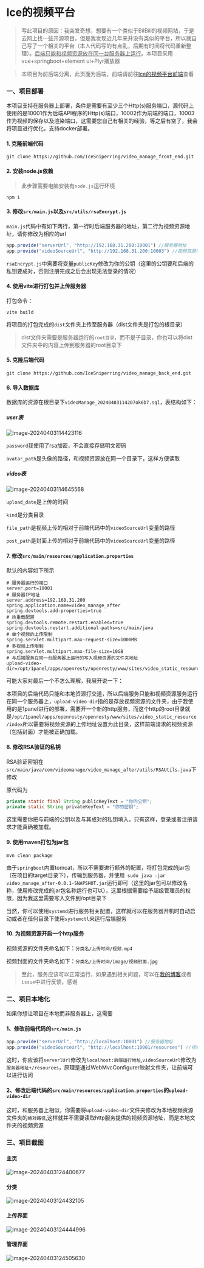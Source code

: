 # Ice的视频平台

> 写此项目的原因：我突发奇想，想要有一个类似于BilBili的视频网站，于是去网上找一些开源项目，但是我发现近几年来并没有类似的平台，所以就自己写了一个相关的平台（本人代码写的有点乱，后期有时间将代码重新整理）。<u>后端只能和视频资源放在同一台服务器上运行</u>。本项目采用vue+springboot+element ui+Plyr播放器

>本项目为前后端分离，此页面为后端，前端请前往[Ice的视频平台前端](https://github.com/IceSniperring/video_manage_front_end)查看

### 一、项目部署

本项目支持在服务器上部署，条件是需要有至少三个Http(s)服务端口，源代码上使用的是10001作为后端API程序的Http(s)端口，10002作为前端的端口，10003作为视频的保存以及渲染端口，这需要您自己有相关的经验，等之后有空了，我会将项目进行优化，支持docker部署。

#### 1. 克隆前端代码

```
git clone https://github.com/IceSniperring/video_manage_front_end.git
```

#### 2. 安装node.js依赖

>此步骤需要电脑安装有`node.js`运行环境

```
npm i
```

#### 3. 修改`src/main.js`以及`src/utils/rsaEncrypt.js`

`main.js`代码中有如下两行，第一行时后端服务器的地址，第二行为视频资源地址，请你修改为相应的url

```js
app.provide("serverUrl", "http://192.168.31.200:10001") //服务器地址
app.provide("videoSourceUrl", "http://192.168.31.200:10003") //视频资源地址
```

`rsaEncrypt.js`中需要将变量`publicKey`修改为你的公钥（这里的公钥要和后端的私钥要成对，否则注册完成之后会出现无法登录的情况）

#### 4. 使用vite进行打包并上传服务器

打包命令：

```
vite build
```

将项目的打包完成的`dist`文件夹上传至服务器（dist文件夹是打包的根目录）

>dist文件夹需要是服务器运行的`root目录`，而不是子目录，你也可以将dist文件夹中的内容上传到服务器的root目录下

#### 5. 克隆后端代码

```
git clone https://github.com/IceSniperring/video_manage_back_end.git
```

#### 6. 导入数据库

数据库的资源在根目录下`videoManage_20240403114207ok6b7.sql`，表结构如下：

##### user表

![image-20240403114423116](https://cdn.icesniper.love/typora/image-20240403114423116.png)

`password`我使用了rsa加密，不会直接存储明文密码

`avatar_path`是头像的路径，和视频资源放在同一个目录下，这样方便读取

##### video表

![image-20240403114645568](https://cdn.icesniper.love/typora/image-20240403114645568.png)

`upload_date`是上传的时间

`kind`是分类目录

`file_path`是视频上传的相对于前端代码中的`videoSourceUrl`变量的路径

`post_path`是封面上传的相对于前端代码中的`videoSourceUrl`变量的路径

#### 7. 修改`src/main/resources/application.properties`

默认的内容如下所示

```properties
# 服务器运行的端口
server.port=10001
# 服务器IP地址
server.address=192.168.31.200
spring.application.name=video_manage_after
spring.devtools.add-properties=true
# 热重载配置
spring.devtools.remote.restart.enabled=true
spring.devtools.restart.additional-paths=src/main/java
# 单个视频的上传限制
spring.servlet.multipart.max-request-size=1000MB
# 多视频上传限制
spring.servlet.multipart.max-file-size=10GB
# 与后端服务在同一台服务器上运行的写入视频资源的文件夹地址
upload-video-dir=/opt/1panel/apps/openresty/openresty/www/sites/video_static_resource/index
```

可能大家对最后一个不怎么理解，我展开说一下：

本项目的后端代码只能和本地资源打交道，所以后端服务只能和视频资源服务运行在同一个服务器上，`upload-video-dir`指的是存放视频资源的文件夹，由于我使用的是1panel进行的部署，需要开一个新的http服务，而这个http的root目录就是`/opt/1panel/apps/openresty/openresty/www/sites/video_static_resource/index`所以需要将视频资源的上传地址设置为此目录，这样前端请求的视频资源（包括封面）才能被正确加载。

#### 8. 修改RSA验证的私钥

RSA验证密钥在`src/main/java/com/videomanage/video_manage_after/utils/RSAUtils.java`下修改

原代码为

```java
private static final String publicKeyText = "你的公钥";
private static String privateKeyText = "你的密钥";
```

这里需要你把与前端的公钥以及与其成对的私钥填入，只有这样，登录或者注册请求才能真确被加载。

#### 9. 使用maven打包为jar包

`mvn clean package`

由于`springboot`内置tomcat，所以不需要进行额外的配置，将打包完成的jar包（在项目的target目录下），传输到服务器，并使用` sudo java -jar video_manage_after-0.0.1-SNAPSHOT.jar`运行即可（这里的jar包可以修改名称，使用修改完成的jar包名称运行也可以），这里根据需要给予超级管理员的权限，因为我这里需要写入文件到/opt目录下

当然，你可以使用`systemd`进行服务相关配置，这样就可以在服务器开机时自动启动或者在任何目录下使用`systemctl`来运行后端服务

#### 10. 为视频资源开启一个http服务

视频资源的文件夹命名如下：`分类名/上传时间/视频.mp4`

视频封面的文件夹命名如下：`分类名/上传时间/image/视频封面.jpg`

> 至此，服务应该可以正常运行，如果遇到相关问题，可以在[我的博客](https://blog.icesniper.love)或者`issue`中进行反馈，感谢

###  二、项目本地化

如果你想让项目在本地而非服务器上，这需要

#### 1、修改前端代码的`src/main.js`

```js
app.provide("serverUrl", "http://localhost:10001") //服务器地址
app.provide("videoSourceUrl", "http://localhost:10001/resources") //视频资源地址
```

这时，你应该将`serverlUrl`修改为`localhost:后端运行地址`,`videoSourceUrl`修改为`服务器地址+/resources`，原理是通过WebMvcConfigurer映射文件夹，让前端可以进行访问

#### 2、修改后端代码的`src/main/resources/application.properties`的`upload-video-dir`

这时，和服务器上相似，你需要将`upload-video-dir`文件夹修改为本地视频资源文件夹的`绝对路径`,这样就并不需要读取http服务提供的视频资源地址，而是本地文件夹的视频资源

### 三、项目截图

#### 主页

![image-20240403124400677](https://cdn.icesniper.love/typora/image-20240403124400677.png)

#### 分类

![image-20240403124432105](https://cdn.icesniper.love/typora/image-20240403124432105.png)

#### 上传界面

![image-20240403124444996](https://cdn.icesniper.love/typora/image-20240403124444996.png)

#### 管理界面

![image-20240403124505630](https://cdn.icesniper.love/typora/image-20240403124505630.png)
